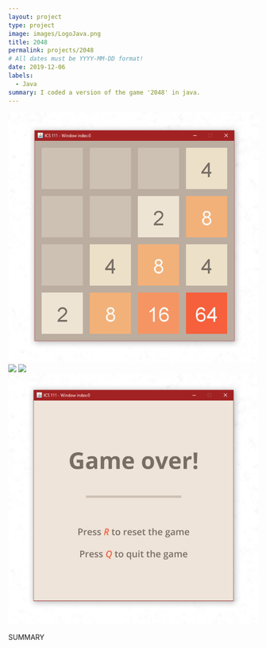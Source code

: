 ```yaml
---
layout: project
type: project
image: images/LogoJava.png
title: 2048
permalink: projects/2048
# All dates must be YYYY-MM-DD format!
date: 2019-12-06
labels:
  - Java
summary: I coded a version of the game '2048' in java.
---
```


<div class="ui small rounded images">
  <img class="ui image" src="../images/2048UI.png">
  <img class="ui image" src="../images/2048Start.jpg">
  <img class="ui image" src="../images/2048Win.jpg">
  <img class="ui image" src="../images/2048Lose.png">
</div>

SUMMARY



